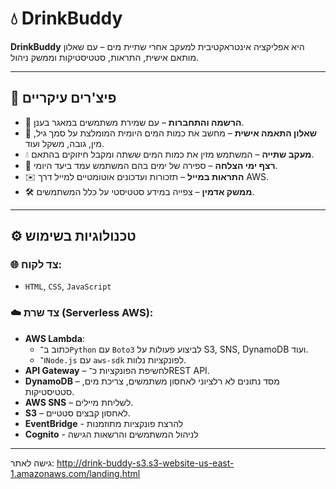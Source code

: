 # 💧 DrinkBuddy

**DrinkBuddy** היא אפליקציה אינטראקטיבית למעקב אחרי שתיית מים – עם שאלון מותאם אישית, התראות, סטטיסטיקות וממשק ניהול.

---

## 🌟 פיצ'רים עיקריים

- 👤 **הרשמה והתחברות** – עם שמירת משתמשים במאגר בענן.
- 🧮 **שאלון התאמה אישית** – מחשב את כמות המים היומית המומלצת על סמך גיל, מין, גובה, משקל ועוד.
- 💧 **מעקב שתייה** – המשתמש מזין את כמות המים ששתה ומקבל חיזוקים בהתאם.
- 📅 **רצף ימי הצלחה** – ספירה של ימים בהם המשתמש עמד ביעד היומי.
- ✉️ **התראות במייל** – תזכורות ועדכונים אוטומטיים למייל דרך AWS.
- 🛠️ **ממשק אדמין** – צפייה במידע סטטיסטי על כלל המשתמשים.

---

## ⚙️ טכנולוגיות בשימוש

### 🌐 צד לקוח:
- `HTML`, `CSS`, `JavaScript`

### ☁️ צד שרת (Serverless AWS):
- **AWS Lambda**:
  - כתוב ב־`Python` עם `Boto3` לביצוע פעולות על S3, SNS, DynamoDB ועוד.
  - ו־`Node.js` עם `aws-sdk` לפונקציות נלוות.
- **API Gateway** – לחשיפת הפונקציות כ־REST API.
- **DynamoDB** – מסד נתונים לא רלציוני לאחסון משתמשים, צריכת מים, סטטיסטיקות.
- **AWS SNS** – לשליחת מיילים.
- **S3** – לאחסון קבצים סטטיים.
- **EventBridge** - להרצת פונקציות מתוזמנות
- **Cognito** - לניהול המשתמשים והרשאות הגישה

---

גישה לאתר: http://drink-buddy-s3.s3-website-us-east-1.amazonaws.com/landing.html


